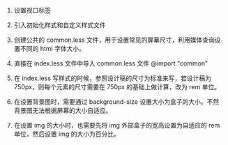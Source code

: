 1. 设置视口标签

2. 引入初始化样式和自定义样式文件

3. 创建公共的 common.less 文件，用于设置常见的屏幕尺寸，利用媒体查询设置不同的 html 字体大小。

4. 直接在 index.less 文件中导入 common.less 文件 @import "common"

5. 在 index.less 写样式的时候，参照设计稿的尺寸为标准来写，若设计稿为 750px，则每个元素的尺寸需要在 750px 的基础上做计算，改为 rem 单位。

6. 在设置背景图时，需要通过 background-size 设置大小为盒子的大小。不然背景图无法根据屏幕的大小自适应。

7. 在设置 img 的大小时，也需要先将 img 外部盒子的宽高设置为自适应的 rem 单位，然后设置 img 的大小为百分比。
